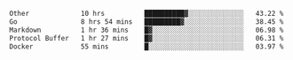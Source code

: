 <!--START_SECTION:waka-->

```txt
Other             10 hrs          ██████████▓░░░░░░░░░░░░░░   43.22 %
Go                8 hrs 54 mins   █████████▓░░░░░░░░░░░░░░░   38.45 %
Markdown          1 hr 36 mins    █▓░░░░░░░░░░░░░░░░░░░░░░░   06.98 %
Protocol Buffer   1 hr 27 mins    █▓░░░░░░░░░░░░░░░░░░░░░░░   06.31 %
Docker            55 mins         █░░░░░░░░░░░░░░░░░░░░░░░░   03.97 %
```

<!--END_SECTION:waka-->
